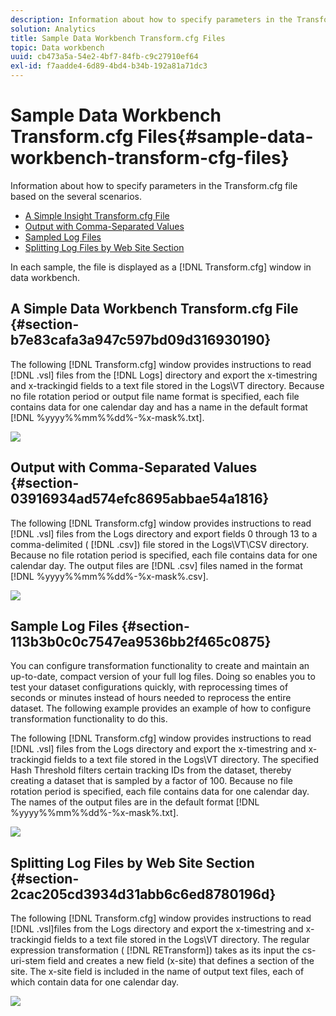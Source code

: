 ```yaml
---
description: Information about how to specify parameters in the Transform.cfg file based on the several scenarios.
solution: Analytics
title: Sample Data Workbench Transform.cfg Files
topic: Data workbench
uuid: cb473a5a-54e2-4bf7-84fb-c9c27910ef64
exl-id: f7aadde4-6d89-4bd4-b34b-192a81a71dc3
---
```

# Sample Data Workbench Transform.cfg Files{#sample-data-workbench-transform-cfg-files}

Information about how to specify parameters in the Transform.cfg file based on the several scenarios.

* [A Simple Insight Transform.cfg File](../../../../../home/c-dataset-const-proc/c-transf-func/c-config-files-transf/t-ins-transf-file/c-sample-transf-files.md#section-b7e83cafa3a947c597bd09d316930190) 
* [Output with Comma-Separated Values](../../../../../home/c-dataset-const-proc/c-transf-func/c-config-files-transf/t-ins-transf-file/c-sample-transf-files.md#section-03916934ad574efc8695abbae54a1816) 
* [Sampled Log Files](../../../../../home/c-dataset-const-proc/c-transf-func/c-config-files-transf/t-ins-transf-file/c-sample-transf-files.md#section-113b3b0c0c7547ea9536bb2f465c0875) 
* [Splitting Log Files by Web Site Section](../../../../../home/c-dataset-const-proc/c-transf-func/c-config-files-transf/t-ins-transf-file/c-sample-transf-files.md#section-2cac205cd3934d31abb6c6ed8780196d)

In each sample, the file is displayed as a [!DNL Transform.cfg] window in data workbench.

## A Simple Data Workbench Transform.cfg File {#section-b7e83cafa3a947c597bd09d316930190}

The following [!DNL Transform.cfg] window provides instructions to read [!DNL .vsl] files from the [!DNL Logs] directory and export the x-timestring and x-trackingid fields to a text file stored in the Logs\VT directory. Because no file rotation period or output file name format is specified, each file contains data for one calendar day and has a name in the default format [!DNL %yyyy%%mm%%dd%-%x-mask%.txt].

![](assets/cfg_VisualTransform_SimpleExample.png)

## Output with Comma-Separated Values {#section-03916934ad574efc8695abbae54a1816}

The following [!DNL Transform.cfg] window provides instructions to read [!DNL .vsl] files from the Logs directory and export fields 0 through 13 to a comma-delimited ( [!DNL .csv]) file stored in the Logs\VT\CSV directory. Because no file rotation period is specified, each file contains data for one calendar day. The output files are [!DNL .csv] files named in the format [!DNL %yyyy%%mm%%dd%-%x-mask%.csv].

![](assets/cfg_VisualTransform_CSVExample.png)

## Sample Log Files {#section-113b3b0c0c7547ea9536bb2f465c0875}

You can configure transformation functionality to create and maintain an up-to-date, compact version of your full log files. Doing so enables you to test your dataset configurations quickly, with reprocessing times of seconds or minutes instead of hours needed to reprocess the entire dataset. The following example provides an example of how to configure transformation functionality to do this.

The following [!DNL Transform.cfg] window provides instructions to read [!DNL .vsl] files from the Logs directory and export the x-timestring and x-trackingid fields to a text file stored in the Logs\VT directory. The specified Hash Threshold filters certain tracking IDs from the dataset, thereby creating a dataset that is sampled by a factor of 100. Because no file rotation period is specified, each file contains data for one calendar day. The names of the output files are in the default format [!DNL %yyyy%%mm%%dd%-%x-mask%.txt].

![](assets/cfg_VisualTransform_SampledExample.png)

## Splitting Log Files by Web Site Section {#section-2cac205cd3934d31abb6c6ed8780196d}

The following [!DNL Transform.cfg] window provides instructions to read [!DNL .vsl]files from the Logs directory and export the x-timestring and x-trackingid fields to a text file stored in the Logs\VT directory. The regular expression transformation ( [!DNL RETransform]) takes as its input the cs-uri-stem field and creates a new field (x-site) that defines a section of the site. The x-site field is included in the name of output text files, each of which contain data for one calendar day.

![](assets/cfg_VisualTransform_SplittingExample.png)
